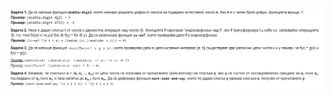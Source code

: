 ![big](https://github.com/KristiyanGergov/FunctionalProgramming/blob/master/example%20exam/Task.PNG)
